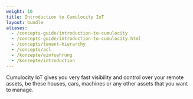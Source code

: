 ```yaml
---
weight: 10
title: Introduction to Cumulocity IoT
layout: bundle
aliases:
  - /concepts-guide/introduction-to-cumulocity
  - /concepts-guide/introduction-to-cumulocity.html
  - /concepts/tenant-hierarchy
  - /concepts/acl
  - /konzepte/einfuehrung
  - /konzepte/introduction
---
```


Cumulocity IoT gives you very fast visibility and control over your remote assets, be these houses, cars, machines or any other assets that you want to manage.
